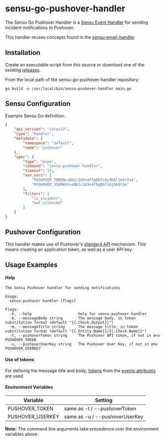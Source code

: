 # sensu-go-pushover-handler
The Senso Go Pushover Handler is a [Sensu Event Handler][1] for sending incident
notifications to Pushover.

This handler reuses concepts found in the [sensu-email-handler][5].

## Installation
Create an executable script from this source or download one of the existing [releases][3].

From the local path of the sensu-go-pushover-handler repository:

```
go build -o /usr/local/bin/sensu-pushover-handler main.go
```

## Sensu Configuration

Example Sensu Go definition:

```json
{
    "api_version": "core/v2",
    "type": "Handler",
    "metadata": {
        "namespace": "default",
        "name": "pushover"
    },
    "spec": {
        "type": "pipe",
        "command": "sensu-pushover-handler",
        "timeout": 10,
        "env_vars": [
            "PUSHOVER_TOKEN=a0b1c2d3e4f5g6h7i8j9k0l1m2n3o4",
            "PUSHOVER_USERKEY=a0b1c2d3e4f5g6h7i8j9k0l1m"
        ],
        "filters": [
            "is_incident",
            "not_silenced"
        ]
    }
}

```

## Pushover Configuration

This handler makes use of Pushover's [standard API][2] mechanism.  This means creating an application token, as well as
a user API key.

## Usage Examples

#### Help
```
The Sensu Pushover handler for sending notifications

Usage:
  sensu-pushover-handler [flags]

Flags:
  -h, --help                     help for sensu-pushover-handler
  -b, --messageBody string       The message body, in token substitution format (default "{{.Check.Output}}")
  -m, --messageTitle string      The message title, in token substitution format (default "{{.Entity.Name}}/{{.Check.Name}}")
  -t, --pushoverToken string     The Pushover API token, if not in env PUSHOVER_TOKEN
  -u, --pushoverUserKey string   The Pushover User Key, if not in env PUSHOVER_USERKEY
```

#### Use of tokens

For defining the message title and body, [tokens][4] from the [events attributes][6] are used.

#### Environment Variables
|Variable|Setting|
|--------------------|-------|
|PUSHOVER_TOKEN| same as -t / --pushoverToken|
|PUSHOVER_USERKEY|same as -u / --pushoverUserKey|

**Note:**  The command line arguments take precedence over the environment variables above.

[1]: https://docs.sensu.io/sensu-go/5.2/reference/handlers/#how-do-sensu-handlers-work
[2]: https://pushover.net/api
[3]: https://github.com/nixwiz/sensu-go-pushover-handler/releases
[4]: https://docs.sensu.io/sensu-go/5.2/reference/tokens/#sensu-token-specification
[5]: https://github.com/sensu/sensu-email-handler
[6]: https://docs.sensu.io/sensu-go/5.2/reference/events/#attributes
